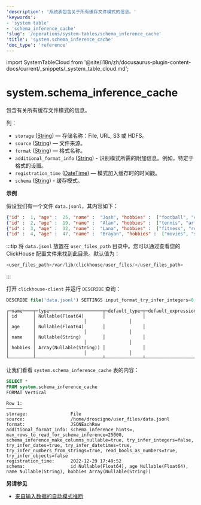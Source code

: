 ```yaml
---
'description': '系统表包含关于所有缓存文件模式的信息。'
'keywords':
- 'system table'
- 'schema_inference_cache'
'slug': '/operations/system-tables/schema_inference_cache'
'title': 'system.schema_inference_cache'
'doc_type': 'reference'
---
```


import SystemTableCloud from '@site/i18n/zh/docusaurus-plugin-content-docs/current/_snippets/_system_table_cloud.md';


# system.schema_inference_cache

<SystemTableCloud/>

包含有关所有缓存文件模式的信息。

列：
- `storage` ([String](/sql-reference/data-types/string.md)) — 存储名称：File, URL, S3 或 HDFS。
- `source` ([String](/sql-reference/data-types/string.md)) — 文件来源。
- `format` ([String](/sql-reference/data-types/string.md)) — 格式名称。
- `additional_format_info` ([String](/sql-reference/data-types/string.md)) - 识别模式所需的附加信息。例如，特定于格式的设置。
- `registration_time` ([DateTime](/sql-reference/data-types/datetime.md)) — 模式加入缓存时的时间戳。
- `schema` ([String](/sql-reference/data-types/string.md)) - 缓存模式。

**示例**

假设我们有一个文件 `data.jsonl`，其内容如下：
```json
{"id" :  1, "age" :  25, "name" :  "Josh", "hobbies" :  ["football", "cooking", "music"]}
{"id" :  2, "age" :  19, "name" :  "Alan", "hobbies" :  ["tennis", "art"]}
{"id" :  3, "age" :  32, "name" :  "Lana", "hobbies" :  ["fitness", "reading", "shopping"]}
{"id" :  4, "age" :  47, "name" :  "Brayan", "hobbies" :  ["movies", "skydiving"]}
```

:::tip
将 `data.jsonl` 放置在 `user_files_path` 目录中。您可以通过查看您的 ClickHouse 配置文件来找到此目录。默认值为：
```sql
<user_files_path>/var/lib/clickhouse/user_files/</user_files_path>
```
:::

打开 `clickhouse-client` 并运行 `DESCRIBE` 查询：

```sql
DESCRIBE file('data.jsonl') SETTINGS input_format_try_infer_integers=0;
```

```response
┌─name────┬─type────────────────────┬─default_type─┬─default_expression─┬─comment─┬─codec_expression─┬─ttl_expression─┐
│ id      │ Nullable(Float64)       │              │                    │         │                  │                │
│ age     │ Nullable(Float64)       │              │                    │         │                  │                │
│ name    │ Nullable(String)        │              │                    │         │                  │                │
│ hobbies │ Array(Nullable(String)) │              │                    │         │                  │                │
└─────────┴─────────────────────────┴──────────────┴────────────────────┴─────────┴──────────────────┴────────────────┘
```

让我们看看 `system.schema_inference_cache` 表的内容：

```sql
SELECT *
FROM system.schema_inference_cache
FORMAT Vertical
```
```response
Row 1:
──────
storage:                File
source:                 /home/droscigno/user_files/data.jsonl
format:                 JSONEachRow
additional_format_info: schema_inference_hints=, max_rows_to_read_for_schema_inference=25000, schema_inference_make_columns_nullable=true, try_infer_integers=false, try_infer_dates=true, try_infer_datetimes=true, try_infer_numbers_from_strings=true, read_bools_as_numbers=true, try_infer_objects=false
registration_time:      2022-12-29 17:49:52
schema:                 id Nullable(Float64), age Nullable(Float64), name Nullable(String), hobbies Array(Nullable(String))
```

**另请参见**
- [来自输入数据的自动模式推断](/interfaces/schema-inference.md)
